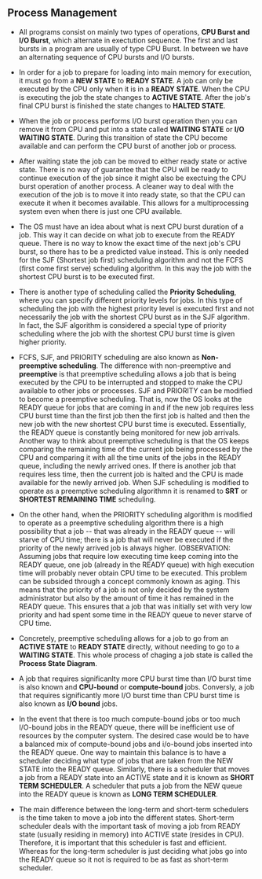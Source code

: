 
## Process Management

- All programs consist on mainly two types of operations, **CPU Burst and I/O Burst**, which alternate in exectution sequence. The first and last bursts in a program are usually of type CPU Burst. In between we have an alternating sequence of CPU bursts and I/O bursts. 


- In order for a job to prepare for loading into main memory for execution, it must go from a **NEW STATE** to **READY STATE**. A job can only be executed by the CPU only when it is in a **READY STATE**. When the CPU is executing the job the state changes to **ACTIVE STATE**. After the job's final CPU burst is finished the state changes to **HALTED STATE**.


- When the job or process performs I/O burst operation then you can remove it from CPU and put into a state called **WAITING STATE** or **I/O WAITING STATE**. During this transition of state the CPU become available and can perform the CPU burst of another job or process.


- After waiting state the job can be moved to either ready state or active state. There is no way of guarantee that the CPU will be ready to continue execution of the job since it might also be exectuing the CPU burst operation of another process. A cleaner way to deal with the execution of the job is to move it into ready state, so that the CPU can execute it when it becomes available. This allows for a multiprocessing system even when there is just one CPU available.


- The OS must have an idea about what is next CPU burst duration of a job. This way it can decide on what job to execute from the READY queue. There is no way to know the exact time of the next job's CPU burst, so there has to be a predicted value instead. This is only needed for the SJF (Shortest job first) scheduling algorithm and not the FCFS (first come first serve) scheduling algorithm. In this way the job with the shortest CPU burst is to be executed first.


- There is another type of scheduling called the **Priority Scheduling**, where you can specify different priority levels for jobs. In this type of scheduling the job with the highest priority level is executed first and not necessarily the job with the shortest CPU burst as in the SJF algorithm. In fact, the SJF algorithm is considered a special type of priority scheduling where the job with the shortest CPU burst time is given higher priority.


- FCFS, SJF, and PRIORITY scheduling are also known as **Non-preemptive scheduling**. The difference with non-preemptive and **preemptive** is that preemptive scheduling allows a job that is being executed by the CPU to be interrupted and stopped to make the CPU available to other jobs or processes. SJF and PRIORITY can be modified to become a preemptive scheduling. That is, now the OS looks at the READY queue for jobs that are coming in and if the new job requires less CPU burst time than the first job then the first job is halted and then the new job with the new shortest CPU burst time is executed. Essentially, the READY queue is constantly being monitored for new job arrivals. Another way to think about preemptive scheduling is that the OS keeps comparing the remaining time of the current job being processed by the CPU and comparing it with all the time units of the jobs in the READY queue, including the newly arrived ones. If there is another job that requires less time, then the current job is halted and the CPU is made available for the newly arrived job. When SJF scheduling is modified to operate as a preemptive scheduling algorithmn it is renamed to **SRT** or **SHORTEST REMAINING TIME** scheduling. 


- On the other hand, when the PRIORITY scheduling algorithm is modified to operate as a preemptive scheduling algorithm there is a high possibility that a job -- that was already in the READY queue -- will starve of CPU time; there is a job that will never be executed if the priority of the newly arrived job is always higher. (OBSERVATION: Assuming jobs that require low executing time keep coming into the READY queue, one job (already in the READY queue) with high execution time will probably never obtain CPU time to be executed. This problem can be subsided through a concept commonly known as aging. This means that the priority of a job is not only decided by the system administrator but also by the amount of time it has remained in the READY queue. This ensures that a job that was initially set with very low priority and had spent some time in the READY queue to never starve of CPU time.


- Concretely, preemptive scheduling allows for a job to go from an **ACTIVE STATE** to **READY STATE** directly, without needing to go to a **WAITING STATE**. This whole process of chaging a job state is called the **Process State Diagram**.


- A job that requires significanlty more CPU burst time than I/O burst time is also known and **CPU-bound** or **compute-bound** jobs. Conversly, a job that requires significantly more I/O burst time than CPU burst time is also known as **I/O bound** jobs.


- In the event that there is too much compute-bound jobs or too much I/O-bound jobs in the READY queue, there will be inefficient use of resources by the computer system. The desired case would be to have a balanced mix of compute-bound jobs and i/o-bound jobs inserted into the READY queue. One way to maintain this balance is to have a scheduler deciding what type of jobs that are taken from the NEW STATE into the READY queue. Similarly, there is a scheduler that moves a job from a READY state into an ACTIVE state and it is known as **SHORT TERM SCHEDULER**. A scheduler that puts a job from the NEW queue into the READY queue is known as **LONG TERM SCHEDULER**.


- The main difference between the long-term and short-term schedulers is the time taken to move a job into the different states. Short-term scheduler deals with the important task of moving a job from READY state (usually residing in memory) into ACTIVE state (resides in CPU). Therefore, it is important that this scheduler is fast and efficient. Whereas for the long-term scheduler is just deciding what jobs go into the READY queue so it not is required to be as fast as short-term scheduler. 
